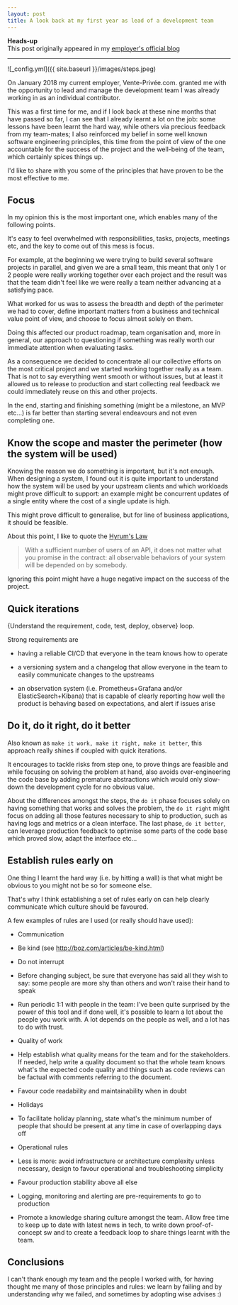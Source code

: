 ```yaml
---
layout: post
title: A look back at my first year as lead of a development team
---
```


**Heads-up**  
This post originally appeared in my [employer's official blog](https://medium.com/@vptech/my-first-9-months-as-lead-of-a-development-team-at-vente-privee-3442bb9946c2)

-----------------------

![_config.yml]({{ site.baseurl }}/images/steps.jpeg)

On January 2018 my current employer, Vente-Privée.com. granted me with the opportunity to lead and manage the development team I was already working in as an individual contributor.

This was a first time for me, and if I look back at these nine months that have passed so far, I can see that I already learnt a lot on the job: some lessons have been learnt the hard way, while others via precious feedback from my team-mates; I also reinforced my belief in some well known software engineering principles, this time from the point of view of the one accountable for the success of the project and the well-being of the team, which certainly spices things up.

I'd like to share with you some of the principles that have proven to be the most effective to me.

## Focus

In my opinion this is the most important one, which enables many of the following points.

It's easy to feel overwhelmed with responsibilities, tasks, projects, meetings etc, and the key to come out of this mess is focus.

For example, at the beginning we were trying to build several software projects in parallel, and given we are a small team, this meant that only 1 or 2 people were really working together over each project and the result was that the team didn't feel like we were really a team neither advancing at a satisfying pace.

What worked for us was to assess the breadth and depth of the perimeter we had to cover, define important matters from a business and technical value point of view, and choose to focus almost solely on them.

Doing this affected our product roadmap, team organisation and, more in general, our approach to questioning if something was really worth our immediate attention when evaluating tasks.

As a consequence we decided to concentrate all our collective efforts on the most critical project and we started working together really as a team. That is not to say everything went smooth or without issues, but at least it allowed us to release to production and start collecting real feedback we could immediately reuse on this and other projects.

In the end, starting and finishing something (might be a milestone, an MVP etc...) is far better than starting several endeavours and not even completing one.

## Know the scope and master the perimeter (how the system will be used)

Knowing the reason we do something is important, but it's not enough. When designing a system, I found out it is quite important to understand how the system will be used by your upstream clients and which workloads might prove difficult to support: an example might be concurrent updates of a single entity where the cost of a single update is high.

This might prove difficult to generalise, but for line of business applications, it should be feasible.

About this point, I like to quote the [Hyrum's Law](http://www.hyrumslaw.com/)

>With a sufficient number of users of an API, it does not matter what you promise in the contract: all observable behaviors of your system will be depended on by somebody.

Ignoring this point might have a huge negative impact on the success of the project.

## Quick iterations

{Understand the requirement, code, test, deploy, observe} loop.

Strong requirements are

- having a reliable CI/CD that everyone in the team knows how to operate

- a versioning system and a changelog that allow everyone in the team to easily communicate changes to the upstreams

- an observation system (i.e. Prometheus+Grafana and/or ElasticSearch+Kibana) that is capable of clearly reporting how well the product is behaving based on expectations, and alert if issues arise

## Do it, do it right, do it better

Also known as `make it work, make it right, make it better`, this approach really shines if coupled with quick iterations.

It encourages to tackle risks from step one, to prove things are feasible and while focusing on solving the problem at hand, also avoids over-engineering the code base by adding premature abstractions which would only slow-down the development cycle for no obvious value.

About the differences amongst the steps, the `do it` phase focuses solely on having something that works and solves the problem, the `do it right` might focus on adding all those features necessary to ship to production, such as having logs and metrics or a clean interface. The last phase, `do it better`, can leverage production feedback to optimise some parts of the code base which proved slow, adapt the interface etc...

## Establish rules early on

One thing I learnt the hard way (i.e. by hitting a wall) is that what might be obvious to you might not be so for someone else.

That's why I think establishing a set of rules early on can help clearly communicate which culture should be favoured.

A few examples of rules are I used (or really should have used):

- Communication

- Be kind (see http://boz.com/articles/be-kind.html)

- Do not interrupt

- Before changing subject, be sure that everyone has said all they wish to say: some people are more shy than others and won't raise their hand to speak

- Run periodic 1:1 with people in the team: I've been quite surprised by the power of this tool and if done well, it's possible to learn a lot about the people you work with. A lot depends on the people as well, and a lot has to do with trust.

- Quality of work

- Help establish what quality means for the team and for the stakeholders. If needed, help write a quality document so that the whole team knows what's the expected code quality and things such as code reviews can be factual with comments referring to the document.

- Favour code readability and maintainability when in doubt

- Holidays

- To facilitate holiday planning, state what's the minimum number of people that should be present at any time in case of overlapping days off

- Operational rules

- Less is more: avoid infrastructure or architecture complexity unless necessary, design to favour operational and troubleshooting simplicity

- Favour production stability above all else

- Logging, monitoring and alerting are pre-requirements to go to production

- Promote a knowledge sharing culture amongst the team. Allow free time to keep up to date with latest news in tech, to write down proof-of-concept sw and to create a feedback loop to share things learnt with the team.

## Conclusions

I can't thank enough my team and the people I worked with, for having thought me many of those principles and rules: we learn by failing and by understanding why we failed, and sometimes by adopting wise advises :)